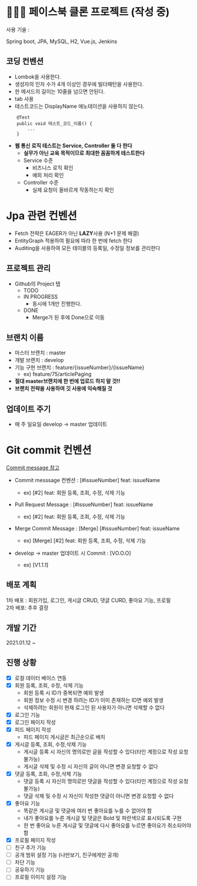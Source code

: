 # 👨🏻‍💻 페이스북 클론 프로젝트 (작성 중)

사용 기술 : 

Spring boot, JPA, MySQL, H2, Vue.js, Jenkins


## 코딩 컨벤션

- Lombok을 사용한다.
- 생성자의 인자 수가 4개 이상인 경우에 빌더패턴을 사용한다.
- 한 메서드의 길이는 10줄을 넘으면 안된다.
- tab 사용
- 테스트코드는 DisplayName 애노테이션을 사용하지 않는다.

```
    @Test
    public void 테스트_코드_이름() {
        ...
    }
```
- **웹 통신 로직 테스트는 Service, Controller 둘 다 한다**
    - **실무가 아닌 교육 목적이므로 최대한 꼼꼼하게 테스트한다**
    - Service 수준 
        - 비즈니스 로직 확인
        - 예외 처리 확인
    - Controller 수준
        - 실제 요청이 올바르게 작동하는지 확인

# Jpa 관련 컨벤션
- Fetch 전략은 EAGER가 아닌 **LAZY**사용 (N+1 문제 해결)
- EntityGraph 적용하여 필요에 따라 한 번에 fetch 한다
- Auditing을 사용하여 모든 테이블의 등록일, 수정일 정보를 관리한다


## 프로젝트 관리

- Github의 Project 탭
    - TODO
    - IN PROGRESS
        - 동시에 1개만 진행한다.
    - DONE
        - Merge가 된 후에 Done으로 이동
        

## 브랜치 이름

- 마스터 브랜치 : master
- 개발 브랜치 : develop
- 기능 구현 브랜치 : feature/{issueNumber}/{issueName}
    - ex) feature/75/articlePaging
- **절대 master브랜치에 한 번에 업로드 하지 말 것!!**
- **브랜치 전략을 사용하여 깃 사용에 익숙해질 것**
    
    
## 업데이트 주기
- 매 주 일요일 develop -> master 업데이트


# Git commit 컨벤션
[Commit message 참고](https://doublesprogramming.tistory.com/256)
- Commit messsage 컨벤션 : [#issueNumber] feat: issueName
    - ex) [#2] feat: 회원 등록, 조회, 수정, 삭제 기능

- Pull Request Message : [#issueNumber] feat: issueName
    - ex) [#2] feat: 회원 등록, 조회, 수정, 삭제 기능
    
- Merge Commit Message : [Merge] [#issueNumber] feat: issueName
    - ex) [Merge] [#2] feat: 회원 등록, 조회, 수정, 삭제 기능
    
- develop -> master 업데이트 시 Commit : [VO.O.O]
    - ex) [V1.1.1]
    
    
## 배포 계획
1차 배포 : 회원가입, 로그인, 게시글 CRUD, 댓글 CURD, 좋아요 기능, 프로필  
2차 배포: 추후 결정


## 개발 기간
2021.01.12 ~ 


## 진행 상황
- [x] 로컬 데이터 베이스 연동
- [x] 회원 등록, 조회, 수정, 삭제 기능
    - 회원 등록 시 ID가 중복되면 예외 발생
    - 회원 정보 수정 시 변경 하려는 ID가 이미 존재하는 ID면 예외 발생
    - 삭제하려는 회원이 현재 로그인 된 사용자가 아니면 삭제할 수 없다
- [x] 로그인 기능
- [x] 로그인 페이지 작성
- [x] 피드 페이지 작성
    - 피드 페이지 게시글은 최근순으로 배치
- [x] 게시글 등록, 조회, 수정,삭제 기능
    - 게시글 등록 시 자신의 명의로만 글을 작성할 수 있다(타인 계정으로 작성 요청 불가능)
    - 게시글 삭제 및 수정 시 자신의 글이 아니면 변경 요청할 수 없다
- [x] 댓글 등록, 조회, 수정,삭제 기능
    - 댓글 등록 시 자신의 명의로만 댓글을 작성할 수 있다(타인 계정으로 작성 요청 불가능)
    - 댓글 삭제 및 수정 시 자신이 작성한 댓글이 아니면 변경 요청할 수 없다
- [x] 좋아요 기능 
    - 똑같은 게시글 및 댓글에 여러 번 좋아요를 누를 수 없어야 함
    - 내가 좋아요를 누른 게시글 및 댓글은 Bold 및 파란색으로 표시되도록 구현
    - 한 번 좋아요 누른 게시글 및 댓글에 다시 좋아요를 누르면 좋아요가 취소되어야 함
- [x] 프로필 페이지 작성
- [ ] 친구 추가 기능
- [ ] 공개 범위 설정 기능 (나만보기, 친구에게만 공개)
- [ ] 차단 기능
- [ ] 공유하기 기능
- [ ] 프로필 이미지 설정 기능

